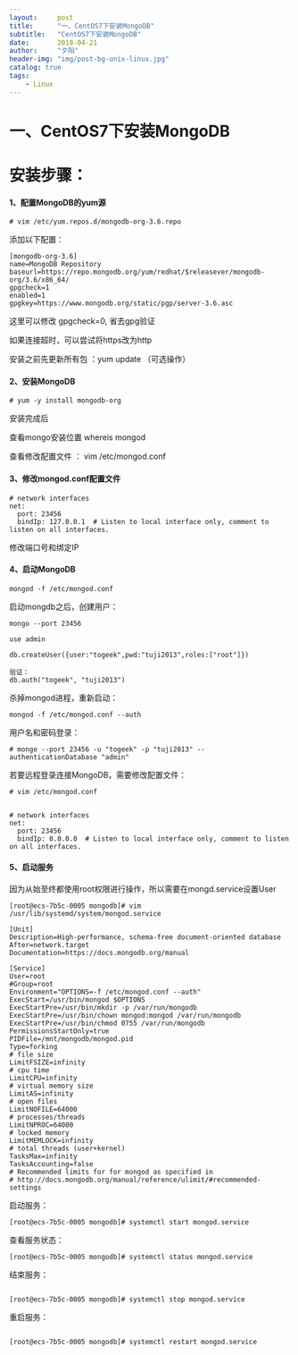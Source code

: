 ```yaml
---
layout:     post
title:      "一、CentOS7下安装MongoDB"
subtitle:   "CentOS7下安装MongoDB"
date:       2018-04-21 
author:     "夕阳"
header-img: "img/post-bg-unix-linux.jpg"
catalog: true
tags:
    - Linux
---
```


# 一、CentOS7下安装MongoDB

# 安装步骤：

#### 1、配置MongoDB的yum源

```
# vim /etc/yum.repos.d/mongodb-org-3.6.repo
```
添加以下配置：

```
[mongodb-org-3.6]  
name=MongoDB Repository  
baseurl=https://repo.mongodb.org/yum/redhat/$releasever/mongodb-org/3.6/x86_64/  
gpgcheck=1  
enabled=1  
gpgkey=https://www.mongodb.org/static/pgp/server-3.6.asc

```
这里可以修改 gpgcheck=0, 省去gpg验证

如果连接超时，可以尝试将https改为http

安装之前先更新所有包 ：yum update （可选操作）
#### 2、安装MongoDB

```
# yum -y install mongodb-org
```

安装完成后

查看mongo安装位置 whereis mongod

查看修改配置文件 ： vim /etc/mongod.conf

#### 3、修改mongod.conf配置文件


```
# network interfaces
net:
  port: 23456
  bindIp: 127.0.0.1  # Listen to local interface only, comment to listen on all interfaces.

```

修改端口号和绑定IP

#### 4、启动MongoDB

```
mongod -f /etc/mongod.conf
```
启动mongdb之后，创建用户：

```
mongo --port 23456

use admin

db.createUser({user:"togeek",pwd:"tuji2013",roles:["root"]})

验证：
db.auth("togeek", "tuji2013")
```
杀掉mongod进程，重新启动：

```
mongod -f /etc/mongod.conf --auth
```
用户名和密码登录：

```
# mongo --port 23456 -u "togeek" -p "tuji2013" --authenticationDatabase "admin"
```
若要远程登录连接MongoDB，需要修改配置文件：

```
# vim /etc/mongod.conf


# network interfaces
net:
  port: 23456
  bindIp: 0.0.0.0  # Listen to local interface only, comment to listen on all interfaces.

```

#### 5、启动服务

因为从始至终都使用root权限进行操作，所以需要在mongd.service设置User

```
[root@ecs-7b5c-0005 mongodb]# vim /usr/lib/systemd/system/mongod.service
```


```
[Unit]
Description=High-performance, schema-free document-oriented database
After=network.target
Documentation=https://docs.mongodb.org/manual

[Service]
User=root
#Group=root
Environment="OPTIONS=-f /etc/mongod.conf --auth"
ExecStart=/usr/bin/mongod $OPTIONS
ExecStartPre=/usr/bin/mkdir -p /var/run/mongodb
ExecStartPre=/usr/bin/chown mongod:mongod /var/run/mongodb
ExecStartPre=/usr/bin/chmod 0755 /var/run/mongodb
PermissionsStartOnly=true
PIDFile=/mnt/mongodb/mongod.pid
Type=forking
# file size
LimitFSIZE=infinity
# cpu time
LimitCPU=infinity
# virtual memory size
LimitAS=infinity
# open files
LimitNOFILE=64000
# processes/threads
LimitNPROC=64000
# locked memory
LimitMEMLOCK=infinity
# total threads (user+kernel)
TasksMax=infinity
TasksAccounting=false
# Recommended limits for for mongod as specified in
# http://docs.mongodb.org/manual/reference/ulimit/#recommended-settings
```

启动服务：

```
[root@ecs-7b5c-0005 mongodb]# systemctl start mongod.service
```
查看服务状态：

```
[root@ecs-7b5c-0005 mongodb]# systemctl status mongod.service

```
结束服务：

```

[root@ecs-7b5c-0005 mongodb]# systemctl stop mongod.service

```
重启服务：

```

[root@ecs-7b5c-0005 mongodb]# systemctl restart mongod.service

```

